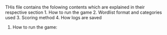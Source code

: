 THis file contains the folowing contents which are explained in their respective section
    1. How to run the game
    2. Wordlist format and categories used
    3. Scoring method
    4. How logs are saved

1. How to run the game:

